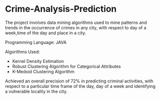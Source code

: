 # Crime-Analysis-Prediction

The project involves data mining algorithms used to mine patterns and trends in the occurrence of crimes in any city, with respect to day of a week,time of the day and place in a city.

Programming Language: JAVA

Algorithms Used:

* Kernel Density Estimation
* Robust Clustering Algorithm for Categorical Attributes
* K-Medoid Clustering Algorithm

Achieved an overall precision of 72% in predicting criminal activities, with respect to a particular time frame of the day, day of a week and identifying a vulnerable locality in the city.
